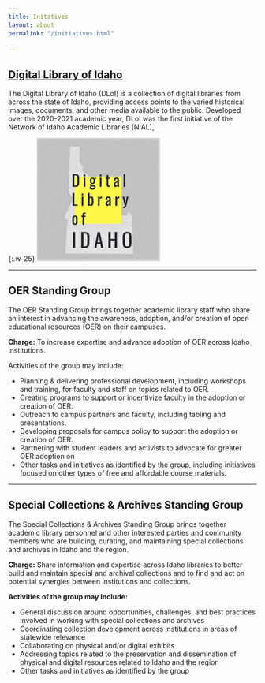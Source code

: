 ```yaml
---
title: Initatives
layout: about
permalink: "/initiatives.html"

---
```

## [Digital Library of Idaho](https://www.digitallibraryofidaho.org/)

The Digital Library of Idaho (DLoI) is a collection of digital libraries from across the state of Idaho, providing access points to the varied historical images, documents, and other media available to the public. Developed over the 2020-2021 academic year, DLoI was the first initiative of the Network of Idaho Academic Libraries (NIAL),

{:.w-25}
[![Digital Library of Idaho](/objects/dloi.png "Digital Library of Idaho Logo")](https://www.digitallibraryofidaho.org/)

***

## OER Standing Group

The OER Standing Group brings together academic library staff who share an interest in advancing the awareness, adoption, and/or creation of open educational resources (OER) on their campuses.

**Charge:** To increase expertise and advance adoption of OER across Idaho institutions.

Activities of the group may include:

* Planning & delivering professional development, including workshops and training, for faculty and staff on topics related to OER.
* Creating programs to support or incentivize faculty in the adoption or creation of OER.
* Outreach to campus partners and faculty, including tabling and presentations.
* Developing proposals for campus policy to support the adoption or creation of OER.
* Partnering with student leaders and activists to advocate for greater OER adoption on
* Other tasks and initiatives as identified by the group, including initiatives focused on other types of free and affordable course materials.

***

## Special Collections & Archives Standing Group

The Special Collections & Archives Standing Group brings together academic library personnel and other interested parties and community members who are building, curating, and maintaining special collections and archives in Idaho and the region.

**Charge:** Share information and expertise across Idaho libraries to better build and maintain special and archival collections and to find and act on potential synergies between institutions and collections.

**Activities of the group may include:**

* General discussion around opportunities, challenges, and best practices involved in working with special collections and archives
* Coordinating collection development across institutions in areas of statewide relevance
* Collaborating on physical and/or digital exhibits
* Addressing topics related to the preservation and dissemination of physical and digital resources related to Idaho and the region
* Other tasks and initiatives as identified by the group